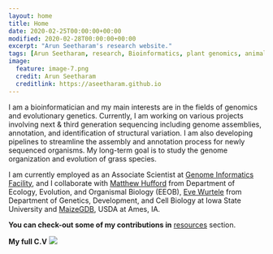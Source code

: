 ```yaml
---
layout: home
title: Home
date: 2020-02-25T00:00:00+00:00
modified: 2020-02-28T00:00:00+00:00
excerpt: "Arun Seetharam's research website."
tags: [Arun Seetharam, research, Bioinformatics, plant genomics, animal genomics, home]
image:
  feature: image-7.png
  credit: Arun Seetharam
  creditlink: https://aseetharam.github.io
---
```


I am a bioinformatician and my main interests are in the fields of genomics and evolutionary genetics. Currently, I am working on various projects involving next & third generation sequencing including genome assemblies, annotation, and identification of structural variation. I am also  developing pipelines to streamline the assembly and annotation process for newly sequenced organisms. My long-term goal is to study the genome organization and evolution of grass species.

I am currently employed as an Associate Scientist at [Genome Informatics Facility](https://gif.biotech.iastate.edu/), and I collaborate with [Matthew Hufford](http://www.zeagenomics.org/) from Department of Ecology, Evolution, and Organismal Biology (EEOB), [Eve Wurtele](https://www.gdcb.iastate.edu/people/eve-syrkin-wurtele) from Department of Genetics, Development, and Cell Biology at Iowa State University and [MaizeGDB](https://www.maizegdb.org/), USDA at Ames, IA.

**You can check-out some of my contributions in** [resources](https://aseetharam.github.io/workshops) section.

**My full C.V** [<img src="https://img.shields.io/badge/pdf-gray?style=flat&logo=Adobe-Acrobat-Reader"/>](/publications/pdf/cv_seetharam.pdf)
